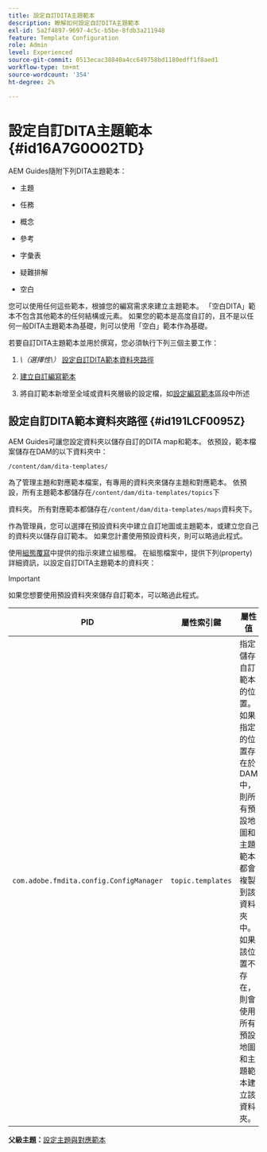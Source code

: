 ```yaml
---
title: 設定自訂DITA主題範本
description: 瞭解如何設定自訂DITA主題範本
exl-id: 5a2f4897-9697-4c5c-b5be-8fdb3a211948
feature: Template Configuration
role: Admin
level: Experienced
source-git-commit: 0513ecac38840a4cc649758bd1180edff1f8aed1
workflow-type: tm+mt
source-wordcount: '354'
ht-degree: 2%

---
```


# 設定自訂DITA主題範本 {#id16A7G0O02TD}

AEM Guides隨附下列DITA主題範本：

- 主題

- 任務

- 概念

- 參考

- 字彙表

- 疑難排解

- 空白


您可以使用任何這些範本，根據您的編寫需求來建立主題範本。 「空白DITA」範本不包含其他範本的任何結構或元素。 如果您的範本是高度自訂的，且不是以任何一般DITA主題範本為基礎，則可以使用「空白」範本作為基礎。

若要自訂DITA主題範本並用於撰寫，您必須執行下列三個主要工作：

1. *\（選擇性\）* [設定自訂DITA範本資料夾路徑](#id191LCF0095Z)

1. [建立自訂編寫範本](conf-folder-level.md#id1917D0EG0HJ)

1. 將自訂範本新增至全域或資料夾層級的設定檔，如[設定編寫範本](conf-folder-level.md#id1889D0IL0Y4)區段中所述


## 設定自訂DITA範本資料夾路徑 {#id191LCF0095Z}

AEM Guides可讓您設定資料夾以儲存自訂的DITA map和範本。 依預設，範本檔案儲存在DAM的以下資料夾中：

`/content/dam/dita-templates/`

為了管理主題和對應範本檔案，有專用的資料夾來儲存主題和對應範本。 依預設，所有主題範本都儲存在`/content/dam/dita-templates/topics`下

資料夾。 所有對應範本都儲存在`/content/dam/dita-templates/maps`資料夾下。

作為管理員，您可以選擇在預設資料夾中建立自訂地圖或主題範本，或建立您自己的資料夾以儲存自訂範本。 如果您計畫使用預設資料夾，則可以略過此程式。

使用[組態覆寫](download-install-additional-config-override.md#)中提供的指示來建立組態檔。 在組態檔案中，提供下列\(property\)詳細資訊，以設定自訂DITA主題範本的資料夾：

>[!IMPORTANT]
>
> 如果您想要使用預設資料夾來儲存自訂範本，可以略過此程式。

| PID | 屬性索引鍵 | 屬性值 |
|---|------------|--------------|
| `com.adobe.fmdita.config.ConfigManager` | `topic.templates` | 指定儲存自訂範本的位置。<br>如果指定的位置存在於DAM中，則所有預設地圖和主題範本都會複製到該資料夾中。 如果該位置不存在，則會使用所有預設地圖和主題範本建立該資料夾。 |

**父級主題：**&#x200B;[&#x200B;設定主題與對應範本](conf-template-tags.md)
